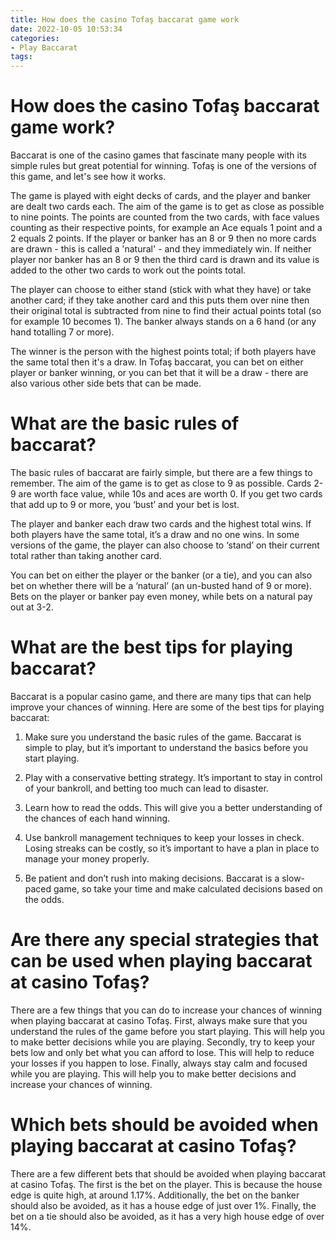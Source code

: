 ```yaml
---
title: How does the casino Tofaş baccarat game work
date: 2022-10-05 10:53:34
categories:
- Play Baccarat
tags:
---
```



#  How does the casino Tofaş baccarat game work?

Baccarat is one of the casino games that fascinate many people with its simple rules but great potential for winning. Tofaş is one of the versions of this game, and let's see how it works.

The game is played with eight decks of cards, and the player and banker are dealt two cards each. The aim of the game is to get as close as possible to nine points. The points are counted from the two cards, with face values counting as their respective points, for example an Ace equals 1 point and a 2 equals 2 points. If the player or banker has an 8 or 9 then no more cards are drawn - this is called a 'natural' - and they immediately win. If neither player nor banker has an 8 or 9 then the third card is drawn and its value is added to the other two cards to work out the points total.

The player can choose to either stand (stick with what they have) or take another card; if they take another card and this puts them over nine then their original total is subtracted from nine to find their actual points total (so for example 10 becomes 1). The banker always stands on a 6 hand (or any hand totalling 7 or more).

The winner is the person with the highest points total; if both players have the same total then it's a draw. In Tofaş baccarat, you can bet on either player or banker winning, or you can bet that it will be a draw - there are also various other side bets that can be made.

#  What are the basic rules of baccarat?

The basic rules of baccarat are fairly simple, but there are a few things to remember. The aim of the game is to get as close to 9 as possible. Cards 2-9 are worth face value, while 10s and aces are worth 0. If you get two cards that add up to 9 or more, you ‘bust’ and your bet is lost.

The player and banker each draw two cards and the highest total wins. If both players have the same total, it’s a draw and no one wins. In some versions of the game, the player can also choose to ‘stand’ on their current total rather than taking another card.

You can bet on either the player or the banker (or a tie), and you can also bet on whether there will be a ‘natural’ (an un-busted hand of 9 or more). Bets on the player or banker pay even money, while bets on a natural pay out at 3-2.

#  What are the best tips for playing baccarat?

Baccarat is a popular casino game, and there are many tips that can help improve your chances of winning. Here are some of the best tips for playing baccarat:

1. Make sure you understand the basic rules of the game. Baccarat is simple to play, but it’s important to understand the basics before you start playing.

2. Play with a conservative betting strategy. It’s important to stay in control of your bankroll, and betting too much can lead to disaster.

3. Learn how to read the odds. This will give you a better understanding of the chances of each hand winning.

4. Use bankroll management techniques to keep your losses in check. Losing streaks can be costly, so it’s important to have a plan in place to manage your money properly.

5. Be patient and don’t rush into making decisions. Baccarat is a slow-paced game, so take your time and make calculated decisions based on the odds.

#  Are there any special strategies that can be used when playing baccarat at casino Tofaş?



There are a few things that you can do to increase your chances of winning when playing baccarat at casino Tofaş. First, always make sure that you understand the rules of the game before you start playing. This will help you to make better decisions while you are playing. Secondly, try to keep your bets low and only bet what you can afford to lose. This will help to reduce your losses if you happen to lose. Finally, always stay calm and focused while you are playing. This will help you to make better decisions and increase your chances of winning.

#  Which bets should be avoided when playing baccarat at casino Tofaş?

There are a few different bets that should be avoided when playing baccarat at casino Tofaş. The first is the bet on the player. This is because the house edge is quite high, at around 1.17%. Additionally, the bet on the banker should also be avoided, as it has a house edge of just over 1%. Finally, the bet on a tie should also be avoided, as it has a very high house edge of over 14%.